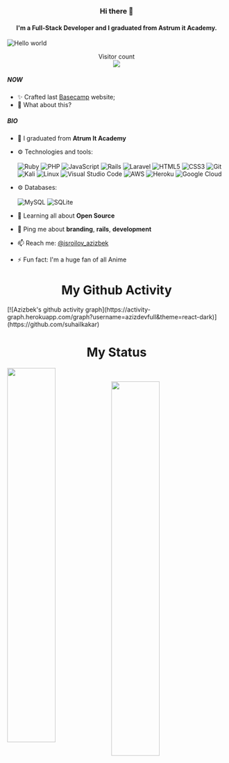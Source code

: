 ### <p align="center">Hi there 👋 </p>

#### <p align="center">I'm a Full-Stack Developer and I graduated from Astrum it Academy.</p>



<img src="https://raw.githubusercontent.com/sagar-viradiya/sagar-viradiya/master/resources/banner.png" alt="Hello world">

<p align="center"> 
  Visitor count<br>
  <img src="https://profile-counter.glitch.me/azizdevfull/count.svg" />
</p>


##### NOW

- ✨ Crafted last [Basecamp](http://azizcamp.herokuapp.com/) website;
- 🍑 What about this?

##### BIO

- 🏢 I graduated from **Atrum It Academy**
- ⚙️ Technologies and tools: <br />  <br />
![Ruby](https://img.shields.io/badge/ruby-%23CC342D.svg?style=for-the-badge&logo=ruby&logoColor=white) ![PHP](https://img.shields.io/badge/php-%23777BB4.svg?style=for-the-badge&logo=php&logoColor=white) ![JavaScript](https://img.shields.io/badge/javascript-%23323330.svg?style=for-the-badge&logo=javascript&logoColor=%23F7DF1E) ![Rails](https://img.shields.io/badge/rails-%23CC0000.svg?style=for-the-badge&logo=ruby-on-rails&logoColor=white) ![Laravel](https://img.shields.io/badge/laravel-%23FF2D20.svg?style=for-the-badge&logo=laravel&logoColor=white) ![HTML5](https://img.shields.io/badge/html5-%23E34F26.svg?style=for-the-badge&logo=html5&logoColor=white) ![CSS3](https://img.shields.io/badge/css3-%231572B6.svg?style=for-the-badge&logo=css3&logoColor=white) ![Git](https://img.shields.io/badge/git-%23F05033.svg?style=for-the-badge&logo=git&logoColor=white) ![Kali](https://img.shields.io/badge/Kali-268BEE?style=for-the-badge&logo=kalilinux&logoColor=white) ![Linux](https://img.shields.io/badge/Linux-FCC624?style=for-the-badge&logo=linux&logoColor=black) ![Visual Studio Code](https://img.shields.io/badge/Visual%20Studio%20Code-0078d7.svg?style=for-the-badge&logo=visual-studio-code&logoColor=white) ![AWS](https://img.shields.io/badge/AWS-%23FF9900.svg?style=for-the-badge&logo=amazon-aws&logoColor=white) ![Heroku](https://img.shields.io/badge/heroku-%23430098.svg?style=for-the-badge&logo=heroku&logoColor=white) ![Google Cloud](https://img.shields.io/badge/GoogleCloud-%234285F4.svg?style=for-the-badge&logo=google-cloud&logoColor=white)
- ⚙️ Databases: <br />  <br />
![MySQL](https://img.shields.io/badge/mysql-%2300f.svg?style=for-the-badge&logo=mysql&logoColor=white) ![SQLite](https://img.shields.io/badge/sqlite-%2307405e.svg?style=for-the-badge&logo=sqlite&logoColor=white)

- 🌱 Learning all about **Open Source**
- 💬 Ping me about **branding**, **rails**, **development**
- 📫 Reach me: [@isroilov_azizbek](https://t.me/isroilov_azizbek)
- ⚡️ Fun fact: I'm a huge fan of all Anime
<h1 align="center">My Github Activity</h1>
[![Azizbek's github activity graph](https://activity-graph.herokuapp.com/graph?username=azizdevfull&theme=react-dark)](https://github.com/suhailkakar)

<h1 align="center">My Status</h1>
<img align="left"  width="47%" src="https://github-readme-stats.vercel.app/api?username=azizdevfull&show_icons=true&theme=radical" ><br />

<img align="left" width="47%" src="https://github-readme-stats.vercel.app/api/top-langs/?username=azizdevfull&layout=compact" > <br />


